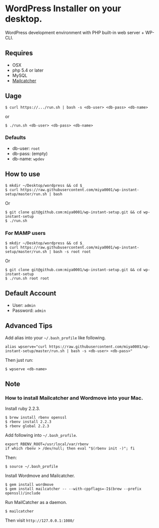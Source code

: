 # WordPress Installer on your desktop.

WordPress development environment with PHP built-in web server + WP-CLI.

## Requires

* OSX
* php 5.4 or later
* MySQL
* [Mailcatcher](http://mailcatcher.me/)

## Uage

```
$ curl https://.../run.sh | bash -s <db-user> <db-pass> <db-name>
```

or

```
$ ./run.sh <db-user> <db-pass> <db-name>
```

### Defaults

* db-user: `root`
* db-pass: (empty)
* db-name: `wpdev`

## How to use

```
$ mkdir ~/Desktop/wordpress && cd $_
$ curl https://raw.githubusercontent.com/miya0001/wp-instant-setup/master/run.sh | bash
```

Or

```
$ git clone git@github.com:miya0001/wp-instant-setup.git && cd wp-instant-setup
$ ./run.sh
```

### For MAMP users

```
$ mkdir ~/Desktop/wordpress && cd $_
$ curl https://raw.githubusercontent.com/miya0001/wp-instant-setup/master/run.sh | bash -s root root
```

Or

```
$ git clone git@github.com:miya0001/wp-instant-setup.git && cd wp-instant-setup
$ ./run.sh root root
```

## Default Account

* User: `admin`
* Password: `admin`

## Advanced Tips

Add alias into your `~/.bash_profile` like following.

```
alias wpserve="curl https://raw.githubusercontent.com/miya0001/wp-instant-setup/master/run.sh | bash -s <db-user> <db-pass>"
```

Then just run:

```
$ wpserve <db-name>
```

## Note

### How to install Mailcatcher and Wordmove into your Mac.

Install ruby 2.2.3.

```
$ brew install rbenv openssl
$ rbenv install 2.2.3
$ rbenv global 2.2.3
```

Add following into `~/.bash_profile`.

```
export RBENV_ROOT=/usr/local/var/rbenv
if which rbenv > /dev/null; then eval "$(rbenv init -)"; fi
```

Then:

```
$ source ~/.bash_profile
```

Install Wordmove and Mailcatcher.

```
$ gem install wordmove
$ gem install mailcatcher -- --with-cppflags=-I$(brew --prefix openssl)/include
```

Run MailCatcher as a daemon.

```
$ mailcatcher
```

Then visit `http://127.0.0.1:1080/`
